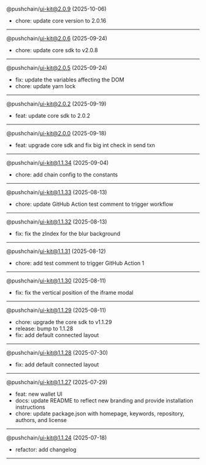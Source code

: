@pushchain/ui-kit@2.0.9 (2025-10-06)

- chore: update core version to 2.0.16

---

@pushchain/ui-kit@2.0.6 (2025-09-24)

- chore: update core sdk to v2.0.8

---

@pushchain/ui-kit@2.0.5 (2025-09-24)

- fix: update the variables affecting the DOM
- chore: update yarn lock

---

@pushchain/ui-kit@2.0.2 (2025-09-19)

- feat: update core sdk to 2.0.2

---

@pushchain/ui-kit@2.0.0 (2025-09-18)

- feat: upgrade core sdk and fix big int check in send txn

---

@pushchain/ui-kit@1.1.34 (2025-09-04)

- chore: add chain config to the constants

---

@pushchain/ui-kit@1.1.33 (2025-08-13)

- chore: update GitHub Action test comment to trigger workflow

---

@pushchain/ui-kit@1.1.32 (2025-08-13)

- fix: fix the zIndex for the blur background

---

@pushchain/ui-kit@1.1.31 (2025-08-12)

- chore: add test comment to trigger GitHub Action 1

---

@pushchain/ui-kit@1.1.30 (2025-08-11)

- fix: fix the vertical position of the iframe modal

---

@pushchain/ui-kit@1.1.29 (2025-08-11)

- chore: upgrade the core sdk to v1.1.29
- release: bump to 1.1.28
- fix: add default connected layout

---

@pushchain/ui-kit@1.1.28 (2025-07-30)

- fix: add default connected layout

---

@pushchain/ui-kit@1.1.27 (2025-07-29)

- feat: new wallet UI
- docs: update README to reflect new branding and provide installation instructions
- chore: update package.json with homepage, keywords, repository, authors, and license

---

@pushchain/ui-kit@1.1.24 (2025-07-18)

- refactor: add changelog

---

